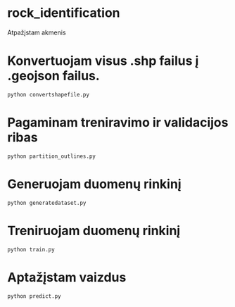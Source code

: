 # rock_identification
Atpažįstam akmenis 

# Konvertuojam visus .shp failus į .geojson failus.
```python convertshapefile.py```

# Pagaminam treniravimo ir validacijos ribas
```python partition_outlines.py```

# Generuojam duomenų rinkinį
```python generatedataset.py```

# Treniruojam duomenų rinkinį
```python train.py```

# Aptažįstam vaizdus
```python predict.py```
